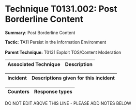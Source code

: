 # Technique T0131.002: Post Borderline Content

**Summary**: Post Borderline Content

**Tactic**: TA11 Persist in the Information Environment <br><br>**Parent Technique:** T0131 Exploit TOS/Content Moderation


| Associated Technique | Description |
| --------- | ------------------------- |



| Incident | Descriptions given for this incident |
| -------- | -------------------- |



| Counters | Response types |
| -------- | -------------- |


DO NOT EDIT ABOVE THIS LINE - PLEASE ADD NOTES BELOW